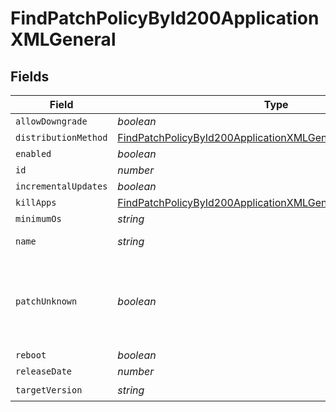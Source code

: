 # FindPatchPolicyById200ApplicationXMLGeneral


## Fields

| Field                                                                                                                                                     | Type                                                                                                                                                      | Required                                                                                                                                                  | Description                                                                                                                                               | Example                                                                                                                                                   |
| --------------------------------------------------------------------------------------------------------------------------------------------------------- | --------------------------------------------------------------------------------------------------------------------------------------------------------- | --------------------------------------------------------------------------------------------------------------------------------------------------------- | --------------------------------------------------------------------------------------------------------------------------------------------------------- | --------------------------------------------------------------------------------------------------------------------------------------------------------- |
| `allowDowngrade`                                                                                                                                          | *boolean*                                                                                                                                                 | :heavy_minus_sign:                                                                                                                                        | N/A                                                                                                                                                       |                                                                                                                                                           |
| `distributionMethod`                                                                                                                                      | [FindPatchPolicyById200ApplicationXMLGeneralDistributionMethod](../../models/operations/findpatchpolicybyid200applicationxmlgeneraldistributionmethod.md) | :heavy_minus_sign:                                                                                                                                        | N/A                                                                                                                                                       |                                                                                                                                                           |
| `enabled`                                                                                                                                                 | *boolean*                                                                                                                                                 | :heavy_minus_sign:                                                                                                                                        | N/A                                                                                                                                                       | true                                                                                                                                                      |
| `id`                                                                                                                                                      | *number*                                                                                                                                                  | :heavy_minus_sign:                                                                                                                                        | N/A                                                                                                                                                       | 1                                                                                                                                                         |
| `incrementalUpdates`                                                                                                                                      | *boolean*                                                                                                                                                 | :heavy_minus_sign:                                                                                                                                        | N/A                                                                                                                                                       | false                                                                                                                                                     |
| `killApps`                                                                                                                                                | [FindPatchPolicyById200ApplicationXMLGeneralKillApps](../../models/operations/findpatchpolicybyid200applicationxmlgeneralkillapps.md)[]                   | :heavy_minus_sign:                                                                                                                                        | N/A                                                                                                                                                       |                                                                                                                                                           |
| `minimumOs`                                                                                                                                               | *string*                                                                                                                                                  | :heavy_minus_sign:                                                                                                                                        | N/A                                                                                                                                                       | 10.9                                                                                                                                                      |
| `name`                                                                                                                                                    | *string*                                                                                                                                                  | :heavy_check_mark:                                                                                                                                        | N/A                                                                                                                                                       | Google Chrome - 62.0.3202.75                                                                                                                              |
| `patchUnknown`                                                                                                                                            | *boolean*                                                                                                                                                 | :heavy_minus_sign:                                                                                                                                        | Set to true to patch versions unidentified by Jamf Pro patch reporting                                                                                    |                                                                                                                                                           |
| `reboot`                                                                                                                                                  | *boolean*                                                                                                                                                 | :heavy_minus_sign:                                                                                                                                        | N/A                                                                                                                                                       |                                                                                                                                                           |
| `releaseDate`                                                                                                                                             | *number*                                                                                                                                                  | :heavy_minus_sign:                                                                                                                                        | N/A                                                                                                                                                       | 1509048027663                                                                                                                                             |
| `targetVersion`                                                                                                                                           | *string*                                                                                                                                                  | :heavy_check_mark:                                                                                                                                        | N/A                                                                                                                                                       | 62.0.3202.75                                                                                                                                              |